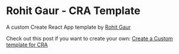 # Rohit Gaur - CRA Template

A custom Create React App template by [Rohit Gaur](https://rohit.xyz)

Check out this post if you want to create your own:
[Create a Custom template for CRA](https://irohitgaur.hashnode.dev/how-to-create-a-custom-template-for-create-react-app)
